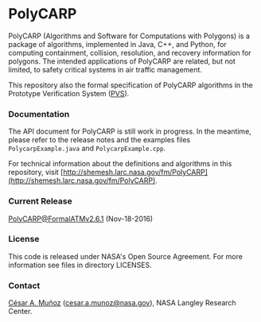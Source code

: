 PolyCARP 
========

PolyCARP (Algorithms and Software for Computations with Polygons)
is a package of algorithms, implemented in Java, C++, and Python, 
for computing containment,
collision, resolution, and recovery information for polygons. The
intended applications of PolyCARP are related, but not limited, to
safety critical systems in air traffic management.

This repository also the formal specification
of PolyCARP algorithms in the Prototype Verification System ([PVS](http://pvs.csl.sri.com)).

### Documentation

The API document for PolyCARP is still work in progress. In the meantime,
please refer to the release notes and the examples files
`PolycarpExample.java` and `PolycarpExample.cpp`.

For technical information about the definitions and algorithms in this
repository, visit [http://shemesh.larc.nasa.gov/fm/PolyCARP](http://shemesh.larc.nasa.gov/fm/PolyCARP).

### Current Release

PolyCARP@FormalATMv2.6.1 (Nov-18-2016) 

### License

This code is released under NASA's Open Source Agreement. For more
information see files in directory LICENSES.

### Contact

[C&eacute;sar A. Mu&ntilde;oz](http://shemesh.larc.nasa.gov/people/cam) (cesar.a.munoz@nasa.gov), NASA Langley Research Center.
